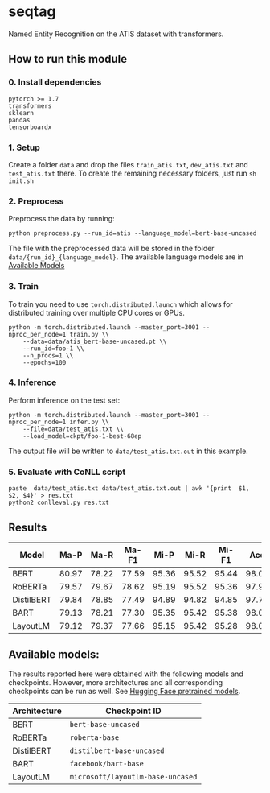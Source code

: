 # seqtag
Named Entity Recognition on the ATIS dataset with transformers.

## How to run this module
### 0. Install dependencies
```
pytorch >= 1.7
transformers
sklearn
pandas
tensorboardx
```

### 1. Setup
Create a folder `data` and drop the files `train_atis.txt`, `dev_atis.txt` and `test_atis.txt` there.
To create the remaining necessary folders, just run `sh init.sh`

### 2. Preprocess
Preprocess the data by running:
```
python preprocess.py --run_id=atis --language_model=bert-base-uncased
```
The file with the preprocessed data will be stored in the folder `data/{run_id}_{language_model}`.
The available language models are in [Available Models](#available-models)

### 3. Train
To train you need to use `torch.distributed.launch` which allows for distributed training
over multiple CPU cores or GPUs.
```
python -m torch.distributed.launch --master_port=3001 --nproc_per_node=1 train.py \\
    --data=data/atis_bert-base-uncased.pt \\
    --run_id=foo-1 \\ 
    --n_procs=1 \\ 
    --epochs=100
```

### 4. Inference
Perform inference on the test set:
```
python -m torch.distributed.launch --master_port=3001 --nproc_per_node=1 infer.py \\
    --file=data/test_atis.txt \\
    --load_model=ckpt/foo-1-best-68ep
```
The output file will be written to `data/test_atis.txt.out` in this example.

### 5. Evaluate with CoNLL script
```
paste  data/test_atis.txt data/test_atis.txt.out | awk '{print  $1, $2, $4}' > res.txt
python2 conlleval.py res.txt
```

## Results
| Model      |  Ma-P |  Ma-R | Ma-F1 |  Mi-P |  Mi-R | Mi-F1 |  Acc  | Params |
|------------|:-----:|:-----:|:-----:|:-----:|:-----:|:-----:|:-----:|--------|
| BERT       | 80.97 | 78.22 | 77.59 | 95.36 | 95.52 | 95.44 | 98.06 | 110M   |
| RoBERTa    | 79.57 | 79.67 | 78.62 | 95.19 | 95.52 | 95.36 | 97.99 | 124M   |
| DistilBERT | 79.84 | 78.85 | 77.49 | 94.89 | 94.82 | 94.85 | 97.71 | 66M    |
| BART       | 79.13 | 78.21 | 77.30 | 95.35 | 95.42 | 95.38 | 98.08 | 140M   |
| LayoutLM   | 79.12 | 79.37 | 77.66 | 95.15 | 95.42 | 95.28 | 98.05 | 113M   |

## Available models:
The results reported here were obtained with the following models and checkpoints. 
However, more architectures and all corresponding checkpoints can be run as well.
See [Hugging Face pretrained models](https://huggingface.co/transformers/pretrained_models.html).

| Architecture | Checkpoint ID                         |
|--------------|---------------------------------------|
| BERT         | ```bert-base-uncased```               |
| RoBERTa      | ```roberta-base```                    |
| DistilBERT   | ```distilbert-base-uncased```         |
| BART      | ```facebook/bart-base```              |
| LayoutLM  | ```microsoft/layoutlm-base-uncased``` |
